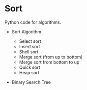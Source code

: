 # Sort

Python code for algorithms.

- Sort Algorithm
  - Select sort
  - Insert sort
  - Shell sort
  - Merge sort (from up to bottom)
  - Merge sort from bottom to up
  - Quick sort
  - Heap sort

- Binary Search Tree
